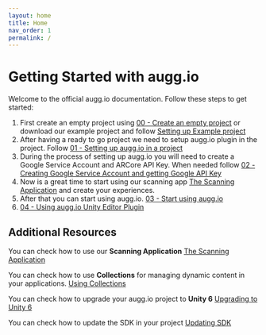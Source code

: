 ```yaml
---
layout: home
title: Home
nav_order: 1
permalink: /
---
```


# Getting Started with augg.io

Welcome to the official augg.io documentation. Follow these steps to get started:

1. First create an empty project using [00 - Create an empty project](00_create_an_empty_projectsetting_up_auggio_in_a_project) or download our example project and follow [Setting up Example project](Setting_up_Example_project)
2. After having a ready to go project we need to setup augg.io plugin in the project. Follow [01 - Setting up augg.io in a project](01_setting_up_auggio_in_a_project)
3. During the process of setting up augg.io you will need to create a Google Service Account and ARCore API Key. When needed follow [02 - Creating Google Service Account and getting Google API Key](02_creating_google_service_account_and_getting_google_api_key)
4. Now is a great time to start using our scanning app [The Scanning Application](The_Scanning_Application) and create your experiences.
5. After that you can start using augg.io. [03 - Start using augg.io](03_start_using_auggio)
6. [04 - Using augg.io Unity Editor Plugin](04_using_auggio_unity_editor_plugin)

## Additional Resources

You can check how to use our **Scanning Application** [The Scanning Application](The_Scanning_Application)

You can check how to use **Collections** for managing dynamic content in your applications. [Using Collections](Using_Collections)

You can check how to upgrade your augg.io project to **Unity 6** [Upgrading to Unity 6](Upgrading_to_Unity_6)

You can check how to update the SDK in your project [Updating SDK](Updating_SDK)

